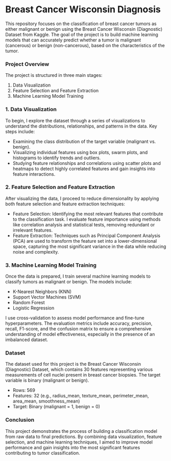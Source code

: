 # Breast Cancer Wisconsin Diagnosis

This repository focuses on the classification of breast cancer tumors as either malignant or benign using the Breast Cancer Wisconsin (Diagnostic) Dataset from Kaggle. The goal of the project is to build machine learning models that can accurately predict whether a tumor is malignant (cancerous) or benign (non-cancerous), based on the characteristics of the tumor.

### Project Overview

The project is structured in three main stages:

<ol>
<li>Data Visualization</li>

<li>Feature Selection and Feature Extraction</li>

<li>Machine Learning Model Training</li>
</ol>

### 1. Data Visualization

To begin, I explore the dataset through a series of visualizations to understand the distributions, relationships, and patterns in the data. Key steps include:

<ul>
<li>Examining the class distribution of the target variable (malignant vs. benign).</li>

<li>Visualizing individual features using box plots, swarm plots, and histograms to identify trends and outliers.</li>

<li>Studying feature relationships and correlations using scatter plots and heatmaps to detect highly correlated features and gain insights into feature interactions.</li>
</ul>

### 2. Feature Selection and Feature Extraction

After visualizing the data, I proceed to reduce dimensionality by applying both feature selection and feature extraction techniques:

<ul>
<li>Feature Selection: Identifying the most relevant features that contribute to the classification task. I evaluate feature importance using methods like correlation analysis and statistical tests, removing redundant or irrelevant features.</li>

<li>Feature Extraction: Techniques such as Principal Component Analysis (PCA) are used to transform the feature set into a lower-dimensional space, capturing the most significant variance in the data while reducing noise and complexity.</li>
</ul>

### 3. Machine Learning Model Training

Once the data is prepared, I train several machine learning models to classify tumors as malignant or benign. The models include:

<ul>
<li>K-Nearest Neighbors (KNN)</li>

<li>Support Vector Machines (SVM)</li>

<li>Random Forest</li>

<li>Logistic Regression</li>
</ul>

I use cross-validation to assess model performance and fine-tune hyperparameters. The evaluation metrics include accuracy, precision, recall, F1-score, and the confusion matrix to ensure a comprehensive understanding of model effectiveness, especially in the presence of an imbalanced dataset.

### Dataset

The dataset used for this project is the Breast Cancer Wisconsin (Diagnostic) Dataset, which contains 30 features representing various measurements of cell nuclei present in breast cancer biopsies. The target variable is binary (malignant or benign).

<ul>
<li>Rows: 569</li>
  
<li>Features: 32 (e.g., radius_mean, texture_mean, perimeter_mean, area_mean, smoothness_mean)</li>

<li>Target: Binary (malignant = 1, benign = 0)</li>
</ul>

### Conclusion

This project demonstrates the process of building a classification model from raw data to final predictions. By combining data visualization, feature selection, and machine learning techniques, I aimed to improve model performance and gain insights into the most significant features contributing to tumor classification.
